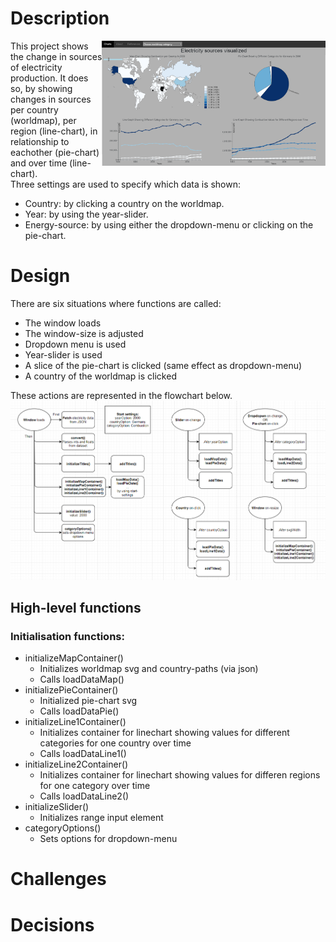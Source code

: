 # Description
<img src="docs/project_page.png" align="right" height="200" >This project shows the change in sources of electricity production. It does so, by showing changes in sources per country (worldmap), per region (line-chart), in relationship to eachother (pie-chart) and over time (line-chart).  
Three settings are used to specify which data is shown:
* Country: by clicking a country on the worldmap.
* Year:  by using the year-slider.
* Energy-source: by using either the dropdown-menu or clicking on the pie-chart.

# Design
There are six situations where functions are called:
* The window loads
* The window-size is adjusted
* Dropdown menu is used
* Year-slider is used
* A slice of the pie-chart is clicked (same effect as dropdown-menu)
* A country of the worldmap is clicked

These actions are represented in the flowchart below.
![alt_text](docs/flowchart_REPORT.png)

## High-level functions
### Initialisation functions:
* initializeMapContainer()
  * Initializes worldmap svg and country-paths (via json)
  * Calls loadDataMap()
* initializePieContainer()
  * Initialized pie-chart svg
  * Calls loadDataPie()
* initializeLine1Container()
  * Initializes container for linechart showing values for different categories for one country over time
  * Calls loadDataLine1()
* initializeLine2Container()
  * Initializes container for linechart showing values for differen regions for one category over time
  * Calls loadDataLine2()
* initializeSlider()
  * Initializes range input element
* categoryOptions()
  * Sets options for dropdown-menu


# Challenges


# Decisions

